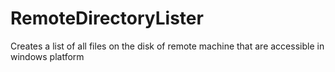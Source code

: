 RemoteDirectoryLister
=====================

Creates a list of all files on the disk of remote machine that are accessible in windows platform
